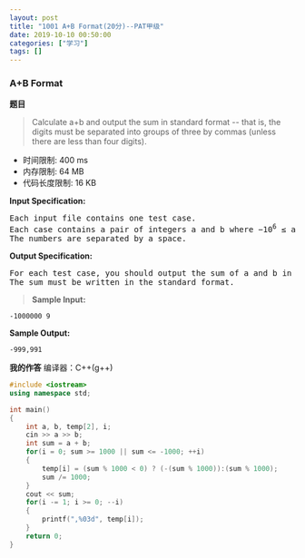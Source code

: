 ```yaml
---
layout: post
title: "1001 A+B Format(20分)--PAT甲级"
date: 2019-10-10 00:50:00
categories: ["学习"]
tags: []
---
```

<h3>A+B Format</h3>
<b>题目</b>
<blockquote>Calculate a+b and output the sum in standard format -- that is, the digits must be separated into groups of three by commas (unless there are less than four digits).</blockquote>

- 时间限制: 400 ms<!--more-->
- 内存限制: 64 MB
- 代码长度限制: 16 KB

**Input Specification:**
<pre>
Each input file contains one test case. 
Each case contains a pair of integers a and b where −10<sup>6</sup> ≤ a,b ≤ 10<sup>6</sup>.
The numbers are separated by a space.
</pre>

**Output Specification:**
<pre>
For each test case, you should output the sum of a and b in one line.
The sum must be written in the standard format.
</pre>

> **Sample Input:**
```
-1000000 9
```
**Sample Output:**
```
-999,991
```

**我的作答**
编译器：C++(g++)
```cpp
#include <iostream>
using namespace std;

int main()
{
    int a, b, temp[2], i;
    cin >> a >> b;
    int sum = a + b;
    for(i = 0; sum >= 1000 || sum <= -1000; ++i)
    {
        temp[i] = (sum % 1000 < 0) ? (-(sum % 1000)):(sum % 1000);
        sum /= 1000;
    }
    cout << sum;
    for(i -= 1; i >= 0; --i)
    {
        printf(",%03d", temp[i]);
    }
    return 0;
}
```